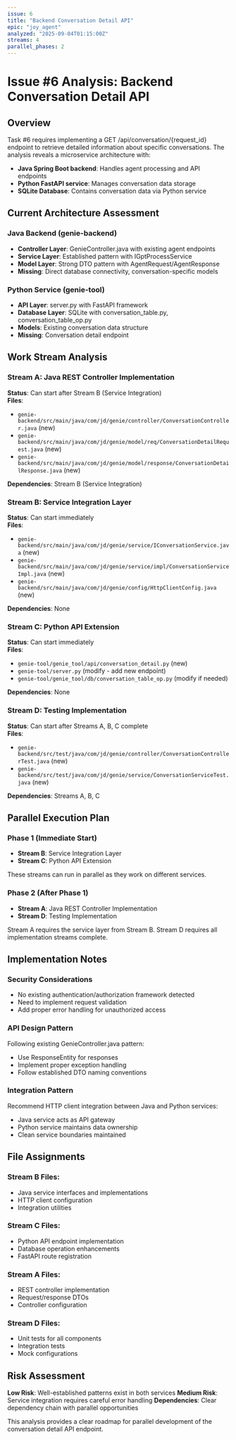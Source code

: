 ```yaml
---
issue: 6
title: "Backend Conversation Detail API"
epic: "joy_agent"
analyzed: "2025-09-04T01:15:00Z"
streams: 4
parallel_phases: 2
---
```


# Issue #6 Analysis: Backend Conversation Detail API

## Overview

Task #6 requires implementing a GET /api/conversation/{request_id} endpoint to retrieve detailed information about specific conversations. The analysis reveals a microservice architecture with:

- **Java Spring Boot backend**: Handles agent processing and API endpoints
- **Python FastAPI service**: Manages conversation data storage
- **SQLite Database**: Contains conversation data via Python service

## Current Architecture Assessment

### Java Backend (genie-backend)
- **Controller Layer**: GenieController.java with existing agent endpoints
- **Service Layer**: Established pattern with IGptProcessService
- **Model Layer**: Strong DTO pattern with AgentRequest/AgentResponse
- **Missing**: Direct database connectivity, conversation-specific models

### Python Service (genie-tool) 
- **API Layer**: server.py with FastAPI framework
- **Database Layer**: SQLite with conversation_table.py, conversation_table_op.py
- **Models**: Existing conversation data structure
- **Missing**: Conversation detail endpoint

## Work Stream Analysis

### Stream A: Java REST Controller Implementation
**Status**: Can start after Stream B (Service Integration)  
**Files**:
- `genie-backend/src/main/java/com/jd/genie/controller/ConversationController.java` (new)
- `genie-backend/src/main/java/com/jd/genie/model/req/ConversationDetailRequest.java` (new)
- `genie-backend/src/main/java/com/jd/genie/model/response/ConversationDetailResponse.java` (new)

**Dependencies**: Stream B (Service Integration)

### Stream B: Service Integration Layer  
**Status**: Can start immediately  
**Files**:
- `genie-backend/src/main/java/com/jd/genie/service/IConversationService.java` (new)
- `genie-backend/src/main/java/com/jd/genie/service/impl/ConversationServiceImpl.java` (new)
- `genie-backend/src/main/java/com/jd/genie/config/HttpClientConfig.java` (new)

**Dependencies**: None

### Stream C: Python API Extension
**Status**: Can start immediately  
**Files**:
- `genie-tool/genie_tool/api/conversation_detail.py` (new)
- `genie-tool/server.py` (modify - add new endpoint)
- `genie-tool/genie_tool/db/conversation_table_op.py` (modify if needed)

**Dependencies**: None

### Stream D: Testing Implementation
**Status**: Can start after Streams A, B, C complete  
**Files**:
- `genie-backend/src/test/java/com/jd/genie/controller/ConversationControllerTest.java` (new)
- `genie-backend/src/test/java/com/jd/genie/service/ConversationServiceTest.java` (new)

**Dependencies**: Streams A, B, C

## Parallel Execution Plan

### Phase 1 (Immediate Start)
- **Stream B**: Service Integration Layer
- **Stream C**: Python API Extension

These streams can run in parallel as they work on different services.

### Phase 2 (After Phase 1)
- **Stream A**: Java REST Controller Implementation
- **Stream D**: Testing Implementation

Stream A requires the service layer from Stream B. Stream D requires all implementation streams complete.

## Implementation Notes

### Security Considerations
- No existing authentication/authorization framework detected
- Need to implement request validation
- Add proper error handling for unauthorized access

### API Design Pattern
Following existing GenieController.java pattern:
- Use ResponseEntity for responses
- Implement proper exception handling
- Follow established DTO naming conventions

### Integration Pattern
Recommend HTTP client integration between Java and Python services:
- Java service acts as API gateway
- Python service maintains data ownership
- Clean service boundaries maintained

## File Assignments

### Stream B Files:
- Java service interfaces and implementations
- HTTP client configuration
- Integration utilities

### Stream C Files:  
- Python API endpoint implementation
- Database operation enhancements
- FastAPI route registration

### Stream A Files:
- REST controller implementation
- Request/response DTOs
- Controller configuration

### Stream D Files:
- Unit tests for all components
- Integration tests
- Mock configurations

## Risk Assessment

**Low Risk**: Well-established patterns exist in both services
**Medium Risk**: Service integration requires careful error handling
**Dependencies**: Clear dependency chain with parallel opportunities

This analysis provides a clear roadmap for parallel development of the conversation detail API endpoint.